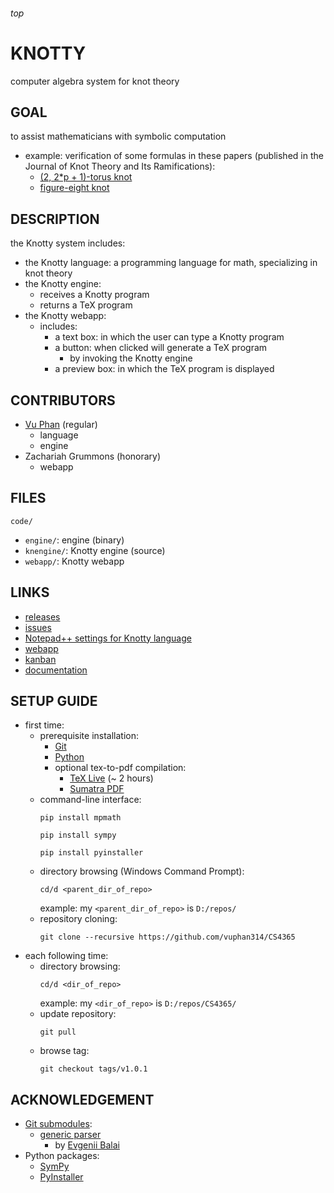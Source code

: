 <h6>top

# KNOTTY
computer algebra system for knot theory

## GOAL
to assist mathematicians with symbolic computation
- example: verification of some formulas in these papers
  (published in the Journal of Knot Theory
  and Its Ramifications):
  - [(2, 2*p + 1)-torus knot][paperTorus]
  - [figure-eight knot][paperFigure8]

## DESCRIPTION
the Knotty system includes:
- the Knotty language: a programming language for math,
  specializing in knot theory
- the Knotty engine:
  - receives a Knotty program
  - returns a TeX program
- the Knotty webapp:
  - includes:
    - a text box: in which the user can type a Knotty program
    - a button: when clicked will generate a TeX program
      - by invoking the Knotty engine
    - a preview box: in which the TeX program is displayed

## CONTRIBUTORS
- [Vu Phan][vuCV] (regular)
  - language
  - engine
- Zachariah Grummons (honorary)
  - webapp

## FILES
`code/`
- `engine/`: engine (binary)
- `knengine/`: Knotty engine (source)
- `webapp/`: Knotty webapp

## LINKS
- [releases][linkTags]
- [issues][linkIssues]
- [Notepad++ settings for Knotty language][linkNppXml]
- [webapp][linkWebapp]
- [kanban][linkTrello]
- [documentation][linkOnedrive]

## SETUP GUIDE
- first time:
  - prerequisite installation:
    - [Git][gitDownload]
    - [Python][pythonDownload]
    - optional tex-to-pdf compilation:
      - [TeX Live][texDownload] (~ 2 hours)
      - [Sumatra PDF][sumatraDownload]
  - command-line interface:
    ```
    pip install mpmath

    pip install sympy

    pip install pyinstaller

    ```
  - directory browsing (Windows Command Prompt):
    ```
    cd/d <parent_dir_of_repo>

    ```
    example: my `<parent_dir_of_repo>` is `D:/repos/`
  - repository cloning:
    ```
    git clone --recursive https://github.com/vuphan314/CS4365

    ```
- each following time:
  - directory browsing:
    ```
    cd/d <dir_of_repo>

    ```
    example: my `<dir_of_repo>` is `D:/repos/CS4365/`
  - update repository:
    ```
    git pull

    ```
  - browse tag:
    ```
    git checkout tags/v1.0.1

    ```

## ACKNOWLEDGEMENT
- [Git submodules][gitmodules]:
  - [generic parser][genparserSpec]
    - by [Evgenii Balai][evgeniiGithub]
- Python packages:
  - [SymPy][sympyHome]
  - [PyInstaller][pyinstallerHome]

[paperTorus]:
http://www.math.ttu.edu/~rgelca/gs6.pdf
[paperFigure8]:
http://www.math.ttu.edu/~rgelca/jr5.pdf

[vuCV]:
https://github.com/vuphan314/VU_PHAN/blob/master/README.md#top

[linkNppXml]:
https://drive.google.com/file/d/0BwTmvmD-2eEwVmgtMFdhMXo4bVk/view?usp=sharing
[linkTags]:
https://github.com/vuphan314/CS4365/releases
[linkIssues]:
https://github.com/vuphan314/CS4365/issues
[linkWebapp]:
http://99.64.48.184/Knotty
[linkTrello]:
https://trello.com/b/tCAfkInX
[linkOnedrive]:
https://1drv.ms/f/s!Asl14HFRStFKgZlSCNCMQ4qIWcOoIg

[gitDownload]:
https://git-scm.com/downloads
[pythonDownload]:
https://www.python.org/downloads/
[texDownload]:
https://www.tug.org/texlive/acquire-netinstall.html
[sumatraDownload]:
https://www.sumatrapdfreader.org/download-free-pdf-viewer.html

[gitmodules]:
https://github.com/vuphan314/CS4365/blob/master/.gitmodules
[genparserSpec]:
https://github.com/iensen/genparser/blob/master/docs/main/astgen.pdf
[evgeniiGithub]:
https://github.com/iensen

[sympyHome]:
http://www.sympy.org/en/index.html
[pyinstallerHome]:
http://www.pyinstaller.org/
